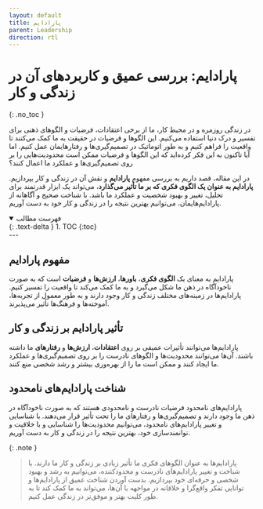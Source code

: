 ```yaml
---
layout: default
title: پارادایم
parent: Leadership
direction: rtl
---
```


# پارادایم: بررسی عمیق و کاربردهای آن در زندگی و کار
{: .no_toc }

در زندگی روزمره و در محیط کار، ما از برخی اعتقادات، فرضیات و الگوهای ذهنی برای تفسیر و درک دنیا استفاده می‌کنیم. این الگوها و فرضیات در حقیقت به ما کمک می‌کنند تا واقعیت را فراهم کنیم و به طور اتوماتیک در تصمیم‌گیری‌ها و رفتارهایمان عمل کنیم. اما آیا تاکنون به این فکر کرده‌اید که این الگوها و فرضیات ممکن است محدودیت‌هایی را بر روی تصمیم‌گیری‌ها و عملکرد ما اعمال کنند؟

در این مقاله، قصد داریم به بررسی مفهوم **پارادایم** و نقش آن در زندگی و کار بپردازیم. **پارادایم به عنوان یک الگوی فکری که بر ما تأثیر می‌گذارد**، می‌تواند یک ابزار قدرتمند برای تحلیل، تغییر و بهبود شخصیت و عملکرد ما باشد. با شناخت صحیح و آگاهانه از پارادایم‌هایمان، می‌توانیم بهترین نتیجه را در زندگی و کار خود به دست آوریم.

<details open markdown="block">
  <summary>
    فهرست مطالب
  </summary>
  {: .text-delta }
1. TOC
{:toc}
</details>
---

## مفهوم پارادایم
پارادایم به معنای یک **الگوی فکری**، **باورها**، **ارزش‌ها** و **فرضیات** است که به صورت ناخودآگاه در ذهن ما شکل می‌گیرد و به ما کمک می‌کند تا واقعیت را تفسیر کنیم. پارادایم‌ها در زمینه‌های مختلف زندگی و کار وجود دارند و به طور معمول از تجربه‌ها، آموخته‌ها و فرهنگ‌ها تأثیر می‌پذیرند.

## تأثیر پارادایم بر زندگی و کار
پارادایم‌ها می‌توانند تأثیرات عمیقی بر روی **اعتقادات**، **ارزش‌ها** و **رفتارهای** ما داشته باشند. آن‌ها می‌توانند محدودیت‌ها و الگوهای نادرست را بر روی تصمیم‌گیری‌ها و عملکرد ما ایجاد کنند و ممکن است ما را از بهره‌وری بیشتر و رشد شخصی منع کنند.

## شناخت پارادایم‌های نامحدود
پارادایم‌های نامحدود فرضیات نادرست و نامحدودی هستند که به صورت ناخودآگاه در ذهن ما وجود دارند و تصمیم‌گیری‌ها و رفتارهای ما را تحت تأثیر قرار می‌دهند. با شناسایی و تغییر پارادایم‌های نامحدود، می‌توانیم محدودیت‌ها را شناسایی و با خلاقیت و توانمندسازی خود، بهترین نتیجه را در زندگی و کار به دست آوریم.

{: .note }
> پارادایم‌ها به عنوان الگوهای فکری ما تأثیر زیادی بر زندگی و کار ما دارند. با شناخت و تغییر پارادایم‌های نادرست و محدودکننده، می‌توانیم به رشد و بهبود شخصی و حرفه‌ای خود بپردازیم. بدست آوردن شناخت عمیق از پارادایم‌ها و توانایی تفکر واقع‌گرا و خلاقانه در مواجهه با آن‌ها، می‌تواند به ما کمک کند تا به طور کلیت بهتر و موفق‌تر در زندگی عمل کنیم.
